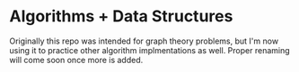 # Algorithms + Data Structures
Originally this repo was intended for graph theory problems, but I'm now using it to practice other algorithm implmentations as well.
Proper renaming will come soon once more is added.